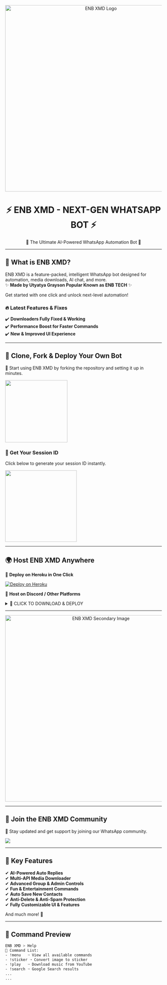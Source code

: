 <!-- ENB XMD - Official WhatsApp Bot -->

<div align="center">
  <img src="https://files.catbox.moe/7ttvmj.jpg" width="600" alt="ENB XMD Logo"/>
  <h1>⚡ ENB XMD - NEXT-GEN WHATSAPP BOT ⚡</h1>
  <p>🔹 The Ultimate AI-Powered WhatsApp Automation Bot 🔹</p>
</div>

---

## 🚀 **What is ENB XMD?**
ENB XMD is a feature-packed, intelligent WhatsApp bot designed for automation, media downloads, AI chat, and more.  
✨ **Made by Utyatya Grayson Popular Known as ENB TECH** ✨  

Get started with one click and unlock next-level automation!  

### 🔥 **Latest Features & Fixes**
✔️ **Downloaders Fully Fixed & Working**  
✔️ **Performance Boost for Faster Commands**  
✔️ **New & Improved UI Experience**  

---

## 📌 **Clone, Fork & Deploy Your Own Bot**
🔹 Start using ENB XMD by forking the repository and setting it up in minutes.

<a href="https://github.com/enbbrand84/ENB-XMD/fork">
  <img src="https://img.shields.io/badge/FORK%20REPO-CLICK%20HERE-grey?style=for-the-badge" width="200">
</a>

### 🔑 **Get Your Session ID**
Click below to generate your session ID instantly.

<a href="https://enb-ki44.onrender.com">
  <img src="https://img.shields.io/badge/GET-SESSION ID-red?style=for-the-badge&logo=git" width="230"/>
</a>

---

## 🌍 **Host ENB XMD Anywhere**
🚀 **Deploy on Heroku in One Click**  

[![Deploy on Heroku](https://www.herokucdn.com/deploy/button.svg)](https://dashboard.heroku.com/new?button-url=https://github.com/next55x/TIMASA_TMDX&template=https://github.com/next55x.git)

💾 **Host on Discord / Other Platforms**  

<details>
  <summary>📂 CLICK TO DOWNLOAD & DEPLOY</summary>

  <a href="https://github.com/enbbrand84/ENB-XMD/archive/refs/heads/main.zip">
    <img src="https://img.shields.io/badge/DOWNLOAD%20FILES-purple?style=for-the-badge" width="200">
  </a>
  
  <a href="https://bot-hosting.net/?aff=1259151615210819614">
    <img src="https://img.shields.io/badge/SIGNUP%20&%20DEPLOY-blue?style=for-the-badge" width="200">
  </a>
</details>

---

<div align="center">
  <img src="https://files.catbox.moe/7ttvmj.jpg" width="600" alt="ENB XMD Secondary Image"/>
</div>

---

## 🎉 **Join the ENB XMD Community**
💬 Stay updated and get support by joining our WhatsApp community.

<a href="https://whatsapp.com/channel/0029Vb2NqkvBPzjPEvFiYa0R" target="_blank">
  <img src="https://img.shields.io/badge/JOIN OUR WHATSAPP CHANNEL -25D366?style=for-the-badge&logo=whatsapp&logoColor=white"/>
</a>

---

## 💎 **Key Features**
✔ **AI-Powered Auto Replies**  
✔ **Multi-API Media Downloader**  
✔ **Advanced Group & Admin Controls**  
✔ **Fun & Entertainment Commands**  
✔ **Auto Save New Contacts**  
✔ **Anti-Delete & Anti-Spam Protection**  
✔ **Fully Customizable UI & Features**  

And much more! 🚀

---

## 🎨 **Command Preview**
```bash
ENB XMD > Help
🔹 Command List:
- !menu   ➝ View all available commands
- !sticker ➝ Convert image to sticker
- !play   ➝ Download music from YouTube
- !search ➝ Google Search results
...
...
